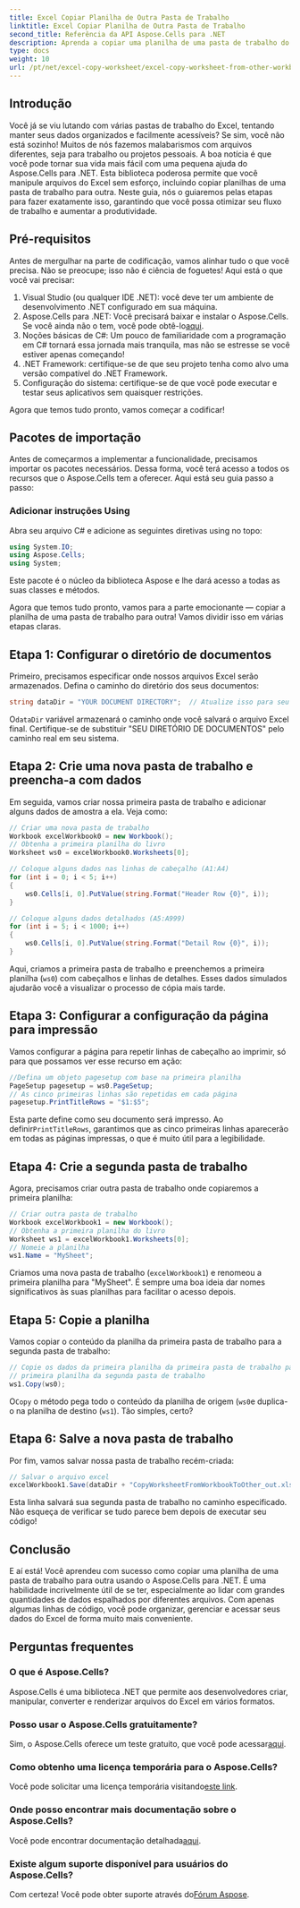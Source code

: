 ```yaml
---
title: Excel Copiar Planilha de Outra Pasta de Trabalho
linktitle: Excel Copiar Planilha de Outra Pasta de Trabalho
second_title: Referência da API Aspose.Cells para .NET
description: Aprenda a copiar uma planilha de uma pasta de trabalho do Excel para outra usando o Aspose.Cells para .NET com este guia passo a passo.
type: docs
weight: 10
url: /pt/net/excel-copy-worksheet/excel-copy-worksheet-from-other-workbook/
---
```

## Introdução

Você já se viu lutando com várias pastas de trabalho do Excel, tentando manter seus dados organizados e facilmente acessíveis? Se sim, você não está sozinho! Muitos de nós fazemos malabarismos com arquivos diferentes, seja para trabalho ou projetos pessoais. A boa notícia é que você pode tornar sua vida mais fácil com uma pequena ajuda do Aspose.Cells para .NET. Esta biblioteca poderosa permite que você manipule arquivos do Excel sem esforço, incluindo copiar planilhas de uma pasta de trabalho para outra. Neste guia, nós o guiaremos pelas etapas para fazer exatamente isso, garantindo que você possa otimizar seu fluxo de trabalho e aumentar a produtividade.

## Pré-requisitos

Antes de mergulhar na parte de codificação, vamos alinhar tudo o que você precisa. Não se preocupe; isso não é ciência de foguetes! Aqui está o que você vai precisar:

1. Visual Studio (ou qualquer IDE .NET): você deve ter um ambiente de desenvolvimento .NET configurado em sua máquina.
2.  Aspose.Cells para .NET: Você precisará baixar e instalar o Aspose.Cells. Se você ainda não o tem, você pode obtê-lo[aqui](https://releases.aspose.com/cells/net/).
3. Noções básicas de C#: Um pouco de familiaridade com a programação em C# tornará essa jornada mais tranquila, mas não se estresse se você estiver apenas começando!
4. .NET Framework: certifique-se de que seu projeto tenha como alvo uma versão compatível do .NET Framework.
5. Configuração do sistema: certifique-se de que você pode executar e testar seus aplicativos sem quaisquer restrições.

Agora que temos tudo pronto, vamos começar a codificar!

## Pacotes de importação

Antes de começarmos a implementar a funcionalidade, precisamos importar os pacotes necessários. Dessa forma, você terá acesso a todos os recursos que o Aspose.Cells tem a oferecer. Aqui está seu guia passo a passo:

### Adicionar instruções Using

Abra seu arquivo C# e adicione as seguintes diretivas using no topo:

```csharp
using System.IO;
using Aspose.Cells;
using System;
```

Este pacote é o núcleo da biblioteca Aspose e lhe dará acesso a todas as suas classes e métodos.

Agora que temos tudo pronto, vamos para a parte emocionante — copiar a planilha de uma pasta de trabalho para outra! Vamos dividir isso em várias etapas claras.

## Etapa 1: Configurar o diretório de documentos

Primeiro, precisamos especificar onde nossos arquivos Excel serão armazenados. Defina o caminho do diretório dos seus documentos:

```csharp
string dataDir = "YOUR DOCUMENT DIRECTORY";  // Atualize isso para seu diretório atual
```
 O`dataDir` variável armazenará o caminho onde você salvará o arquivo Excel final. Certifique-se de substituir "SEU DIRETÓRIO DE DOCUMENTOS" pelo caminho real em seu sistema.

## Etapa 2: Crie uma nova pasta de trabalho e preencha-a com dados

Em seguida, vamos criar nossa primeira pasta de trabalho e adicionar alguns dados de amostra a ela. Veja como:

```csharp
// Criar uma nova pasta de trabalho
Workbook excelWorkbook0 = new Workbook();
// Obtenha a primeira planilha do livro
Worksheet ws0 = excelWorkbook0.Worksheets[0];

// Coloque alguns dados nas linhas de cabeçalho (A1:A4)
for (int i = 0; i < 5; i++)
{
    ws0.Cells[i, 0].PutValue(string.Format("Header Row {0}", i));
}

// Coloque alguns dados detalhados (A5:A999)
for (int i = 5; i < 1000; i++)
{
    ws0.Cells[i, 0].PutValue(string.Format("Detail Row {0}", i));
}
```
Aqui, criamos a primeira pasta de trabalho e preenchemos a primeira planilha (`ws0`) com cabeçalhos e linhas de detalhes. Esses dados simulados ajudarão você a visualizar o processo de cópia mais tarde.

## Etapa 3: Configurar a configuração da página para impressão

Vamos configurar a página para repetir linhas de cabeçalho ao imprimir, só para que possamos ver esse recurso em ação:

```csharp
//Defina um objeto pagesetup com base na primeira planilha
PageSetup pagesetup = ws0.PageSetup;
// As cinco primeiras linhas são repetidas em cada página
pagesetup.PrintTitleRows = "$1:$5";
```
 Esta parte define como seu documento será impresso. Ao definir`PrintTitleRows`, garantimos que as cinco primeiras linhas aparecerão em todas as páginas impressas, o que é muito útil para a legibilidade.

## Etapa 4: Crie a segunda pasta de trabalho

Agora, precisamos criar outra pasta de trabalho onde copiaremos a primeira planilha:

```csharp
// Criar outra pasta de trabalho
Workbook excelWorkbook1 = new Workbook();
// Obtenha a primeira planilha do livro
Worksheet ws1 = excelWorkbook1.Worksheets[0];
// Nomeie a planilha
ws1.Name = "MySheet";
```
Criamos uma nova pasta de trabalho (`excelWorkbook1`) e renomeou a primeira planilha para "MySheet". É sempre uma boa ideia dar nomes significativos às suas planilhas para facilitar o acesso depois.

## Etapa 5: Copie a planilha

Vamos copiar o conteúdo da planilha da primeira pasta de trabalho para a segunda pasta de trabalho:

```csharp
// Copie os dados da primeira planilha da primeira pasta de trabalho para a
// primeira planilha da segunda pasta de trabalho
ws1.Copy(ws0);
```
 O`Copy` o método pega todo o conteúdo da planilha de origem (`ws0`e duplica-o na planilha de destino (`ws1`). Tão simples, certo?

## Etapa 6: Salve a nova pasta de trabalho

Por fim, vamos salvar nossa pasta de trabalho recém-criada:

```csharp
// Salvar o arquivo excel
excelWorkbook1.Save(dataDir + "CopyWorksheetFromWorkbookToOther_out.xls");
```
Esta linha salvará sua segunda pasta de trabalho no caminho especificado. Não esqueça de verificar se tudo parece bem depois de executar seu código!

## Conclusão

E aí está! Você aprendeu com sucesso como copiar uma planilha de uma pasta de trabalho para outra usando o Aspose.Cells para .NET. É uma habilidade incrivelmente útil de se ter, especialmente ao lidar com grandes quantidades de dados espalhados por diferentes arquivos. Com apenas algumas linhas de código, você pode organizar, gerenciar e acessar seus dados do Excel de forma muito mais conveniente.

## Perguntas frequentes

### O que é Aspose.Cells?  
Aspose.Cells é uma biblioteca .NET que permite aos desenvolvedores criar, manipular, converter e renderizar arquivos do Excel em vários formatos.

### Posso usar o Aspose.Cells gratuitamente?  
 Sim, o Aspose.Cells oferece um teste gratuito, que você pode acessar[aqui](https://releases.aspose.com/).

### Como obtenho uma licença temporária para o Aspose.Cells?  
 Você pode solicitar uma licença temporária visitando[este link](https://purchase.aspose.com/temporary-license/).

### Onde posso encontrar mais documentação sobre o Aspose.Cells?  
Você pode encontrar documentação detalhada[aqui](https://reference.aspose.com/cells/net/).

### Existe algum suporte disponível para usuários do Aspose.Cells?  
 Com certeza! Você pode obter suporte através do[Fórum Aspose](https://forum.aspose.com/c/cells/9).